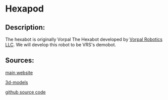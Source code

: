 # Hexapod

## Description: 
The hexabot is originally Vorpal The Hexabot developed by  [Vorpal Robotics LLC](http://vorpalrobotics.com/wiki/index.php/Vorpal_The_Hexapod). We will develop this robot to be VRS's demobot.

## Sources:
[main website](http://vorpalrobotics.com/wiki/index.php/Vorpal_The_Hexapod)

[3d-models](https://www.thingiverse.com/thing:2513566)

[github source code](https://github.com/vorpalrobotics/VorpalHexapod)

